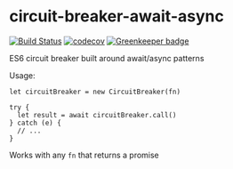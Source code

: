 # circuit-breaker-await-async

[![Build Status](https://travis-ci.org/patrickleet/circuit-breaker-await-async.svg?branch=master)](https://travis-ci.org/patrickleet/circuit-breaker-await-async)
[![codecov](https://codecov.io/gh/patrickleet/circuit-breaker-await-async/branch/master/graph/badge.svg)](https://codecov.io/gh/patrickleet/circuit-breaker-await-async)
[![Greenkeeper badge](https://badges.greenkeeper.io/patrickleet/circuit-breaker-await-async.svg)](https://greenkeeper.io/)

ES6 circuit breaker built around await/async patterns

Usage:

```
let circuitBreaker = new CircuitBreaker(fn)

try {
  let result = await circuitBreaker.call()
} catch (e) {
  // ...
}
```

Works with any `fn` that returns a promise
